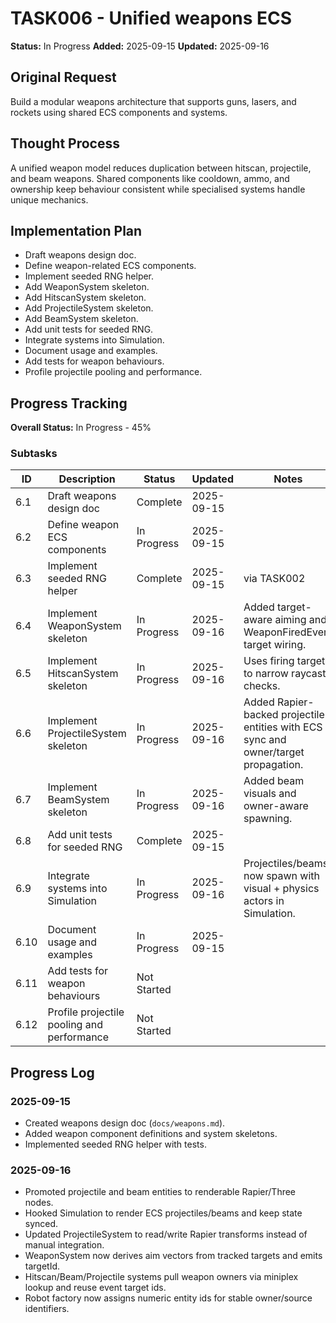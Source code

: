 # TASK006 - Unified weapons ECS

**Status:** In Progress
**Added:** 2025-09-15
**Updated:** 2025-09-16

## Original Request
Build a modular weapons architecture that supports guns, lasers, and rockets using shared ECS components and systems.

## Thought Process
A unified weapon model reduces duplication between hitscan, projectile, and beam weapons. Shared components like cooldown, ammo, and ownership keep behaviour consistent while specialised systems handle unique mechanics.

## Implementation Plan
- Draft weapons design doc.
- Define weapon-related ECS components.
- Implement seeded RNG helper.
- Add WeaponSystem skeleton.
- Add HitscanSystem skeleton.
- Add ProjectileSystem skeleton.
- Add BeamSystem skeleton.
- Add unit tests for seeded RNG.
- Integrate systems into Simulation.
- Document usage and examples.
- Add tests for weapon behaviours.
- Profile projectile pooling and performance.

## Progress Tracking

**Overall Status:** In Progress - 45%

### Subtasks
| ID | Description | Status | Updated | Notes |
|----|-------------|--------|---------|-------|
| 6.1 | Draft weapons design doc | Complete | 2025-09-15 | |
| 6.2 | Define weapon ECS components | In Progress | 2025-09-15 | |
| 6.3 | Implement seeded RNG helper | Complete | 2025-09-15 | via TASK002 |
| 6.4 | Implement WeaponSystem skeleton | In Progress | 2025-09-16 | Added target-aware aiming and WeaponFiredEvent target wiring. |
| 6.5 | Implement HitscanSystem skeleton | In Progress | 2025-09-16 | Uses firing target to narrow raycast checks. |
| 6.6 | Implement ProjectileSystem skeleton | In Progress | 2025-09-16 | Added Rapier-backed projectile entities with ECS sync and owner/target propagation. |
| 6.7 | Implement BeamSystem skeleton | In Progress | 2025-09-16 | Added beam visuals and owner-aware spawning. |
| 6.8 | Add unit tests for seeded RNG | Complete | 2025-09-15 | |
| 6.9 | Integrate systems into Simulation | In Progress | 2025-09-16 | Projectiles/beams now spawn with visual + physics actors in Simulation. |
| 6.10 | Document usage and examples | In Progress | 2025-09-15 | |
| 6.11 | Add tests for weapon behaviours | Not Started |  | |
| 6.12 | Profile projectile pooling and performance | Not Started |  | |

## Progress Log
### 2025-09-15
- Created weapons design doc (`docs/weapons.md`).
- Added weapon component definitions and system skeletons.
- Implemented seeded RNG helper with tests.

### 2025-09-16
- Promoted projectile and beam entities to renderable Rapier/Three nodes.
- Hooked Simulation to render ECS projectiles/beams and keep state synced.
- Updated ProjectileSystem to read/write Rapier transforms instead of manual integration.
- WeaponSystem now derives aim vectors from tracked targets and emits targetId.
- Hitscan/Beam/Projectile systems pull weapon owners via miniplex lookup and reuse event target ids.
- Robot factory now assigns numeric entity ids for stable owner/source identifiers.
